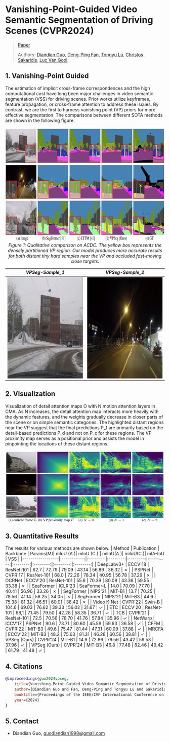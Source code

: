 # Vanishing-Point-Guided Video Semantic Segmentation of Driving Scenes (CVPR2024)
> [Paper](https://arxiv.org/pdf/2401.15261.pdf)
> 
> Authors:
> [Diandian Guo](https://www.linkedin.com/in/diandian-guo-062000228/), 
> [Deng-Ping Fan](https://dengpingfan.github.io/),
> [Tongyu Lu](https://lucainiaoge.github.io/),
> [Christos Sakaridis](https://people.ee.ethz.ch/~csakarid/), 
> [Luc Van Gool](https://ee.ethz.ch/the-department/faculty/professors/person-detail.OTAyMzM=.TGlzdC80MTEsMTA1ODA0MjU5.html).
>
## 1. Vanishing-Point Guided
The estimation of implicit cross-frame correspondences and the high computational cost have long been major challenges in video semantic segmentation (VSS) for driving scenes. 
Prior works utilize keyframes, feature propagation, or cross-frame attention to address these issues.
By contrast, we are the first to harness vanishing point (VP) priors for more effective segmentation. The comparisons between different SOTA methods are shown in the following figure.
<p align="center">
    <img src="./figs/git_compare.png" width="960" height="360"/> <br />
    <em> 
    Figure 1: Qualitative comparison on ACDC. The yellow box represents the densely partitioned VP region. Our model produces more accurate results for both distant tiny hard samples near the VP and occluded fast-moving close targets.
    </em>
</p>

|            *VPSeg-Sample_1*        |             *VPSeg-Sample_2*        |
| :------------------------------: | :-------------------------------: |
| <img src="./gifs/1.gif" width="460" height="320" alt="gif"/> |  <img src="./gifs/2.gif" width="460" height="320" alt="gif"/> |


## 2. Visualization
Visualization of detail attention maps O with N motion attention layers in CMA. As N increases, the detail attention map interacts more heavily with the dynamic features, and the weights gradually decrease in closer parts of the scene or on simple semantic categories. The highlighted distant regions near the VP suggest that the final predictions P_f are primarily based on the detail-based predictions P_d and not on P_c for these regions. The VP proximity map serves as a positional prior and assists the model in pinpointing the locations of these distant regions.
<p align="center">
    <img src="./figs/git_vis2.png" /> <br />
</p>

## 3. Quantitative Results
The results for various methods are shown below.
| Method           | Publication | Backbone | Params(M)| mIoU (A.)| mIoU (C.) | miIoU(A.)| miIoU(C.)| mIA-IoU  |    VSS   |
|------------------|:-----------:|:--------:|:--------:|:--------:|:---------:|:--------:|:--------:|:--------:|:--------:|
| DeepLabv3+       |   ECCV'18   | ResNet-101  |  62.7   |  72.79  |  79.09  |  43.14  |   56.89  |  36.32  |  &cross; |
| PSPNet           |   CVPR'17   | ResNet-101  |  68.0   |  72.26  |  78.34  |  40.95  |   56.78  |  37.29  |  &cross; |
| OCRNet           |   ECCV'20   | ResNet-101  |  55.6   |  70.39  |  80.09  |  43.36  |   59.55  |  33.38  |  &cross; |
| SeaFormer        |   ICLR'23   | SeaFormer-L |  14.0   |  70.09  |  77.70  |  40.41  |   56.96  |  33.26  |  &cross; |
| SegFormer        |   NIPS'21   |   MiT-B1    |  13.7   |  70.25  |  78.56  |  41.14  |   58.25  |  34.05  |  &cross; |
| SegFormer        |   NIPS'21   |   MiT-B3    |  44.6   |  75.38  |  81.32  |  46.51  |   60.01  |  38.42  |  &cross; |
| Video K-Net      |   CVPR'22   |   Swin-B    |  104.6  |  69.03  |  76.62  |  39.33  |   56.02  |  31.67  |  &check; |
| ETC              |   ECCV'20   | ResNet-101  |  68,1   |  71.45  |  79.50  |  42.28  |   58.35  |  36.71  |  &check; |
| TCB              |   CVPR'21   | ResNet-101  |  72.5   |  70.56  |  78.70  |  41.76  |   57.84  |  35.96  |  &check; |
| NetWarp          |   ICCV'17   |   PSPNet    |  90.6   |  73.71  |  80.60  |  45.59  |   59.63  |  36.58  |  &check; |
| CFFM             |   CVPR'22   |   MiT-B3    |  49.6   |  75.47  |  81.44  |  47.31  |   60.09  |  37.88  |  &check; |
| MRCFA            |   ECCV'22   |   MiT-B3    |  48.2   |  75.63  |  81.31  |  46.28  |   60.56  |  38.81  |  &check; |
| VPSeg (Ours)     |   CVPR'24   |   MiT-B1    |  14.9   |  72.86  |  79.56  |  43.42  |   59.53  |  37.96  |  &check; |
| VPSeg (Ours)     |   CVPR'24   |   MiT-B3    |  46.8   |  77.48  |  82.46  |  49.42  |   61.79  |  41.48  |  &check; |

## 4. Citations
```bibtex
@inproceedings{guo2024vpseg,
    title={Vanishing-Point-Guided Video Semantic Segmentation of Driving Scenes},
    author={Diandian Guo and Fan, Deng-Ping and Tongyu Lu and Sakaridis, Christos and Van Gool, Luc},
    booktitle={Proceedings of the IEEE/CVF International Conference on Computer Vision and Patern Recognition (CVPR)},
    year={2024}
}
```
## 5. Contact
- Diandian Guo, guodiandian1998@gmail.com
